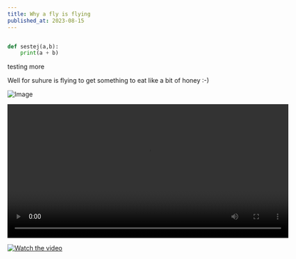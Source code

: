 ```yaml
---
title: Why a fly is flying
published_at: 2023-08-15
---
```


```python

def sestej(a,b):
    print(a + b)
```

testing more

Well for suhure is flying to get something to eat like a bit of honey :-)

![Image](https://c4.wallpaperflare.com/wallpaper/224/473/99/vehicle-rocket-soyuz-roscosmos-state-corporation-wallpaper-preview.jpg)


<video width="630" height="300" src="https://www.youtube.com/watch?v=krD3xySrwNk&ab_channel=1420byDaniilOrain"></video>

[![Watch the video](https://i.stack.imgur.com/Vp2cE.png)](https://youtu.be/vt5fpE0bzSY)
